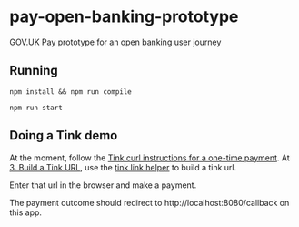# pay-open-banking-prototype
GOV.UK Pay prototype for an open banking user journey

## Running

`npm install && npm run compile`

`npm run start`

## Doing a Tink demo

At the moment, follow the [Tink curl instructions for a one-time payment](https://docs.tink.com/resources/payments/one-time-payments/initiate-your-first-one-time-payment).
At [3. Build a Tink URL](https://docs.tink.com/resources/payments/one-time-payments/initiate-your-first-one-time-payment#build-a-tink-url), use
the [tink link helper](https://console.tink.com/payments/tink-link) to build a tink url.

Enter that url in the browser and make a payment.

The payment outcome should redirect to http://localhost:8080/callback on this app.